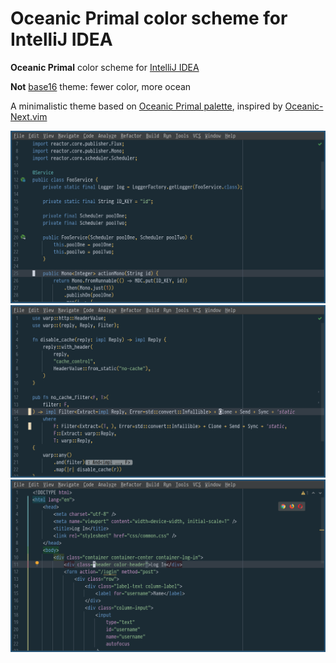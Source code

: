 # Oceanic Primal color scheme for IntelliJ IDEA

<!-- Plugin description -->
**Oceanic Primal** color scheme for [IntelliJ IDEA](https://www.jetbrains.com/idea/)

**Not** [base16](http://chriskempson.com/projects/base16/) theme: fewer color, more ocean

A minimalistic theme based on [Oceanic Primal palette](https://github.com/oceanic-primal/palette), inspired by [Oceanic-Next.vim](https://github.com/mhartington/oceanic-next)
<!-- Plugin description end -->

![Screenshot](screenshot0.png)
![Screenshot](screenshot1.png)
![Screenshot](screenshot2.png)
